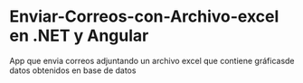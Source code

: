 # Enviar-Correos-con-Archivo-excel en .NET y Angular
App que envia correos adjuntando un archivo excel que contiene gráficasde datos obtenidos en base de datos 
